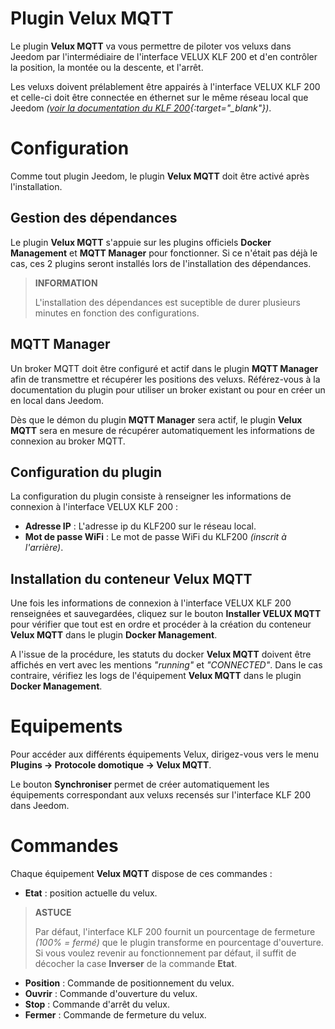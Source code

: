 # Plugin Velux MQTT

Le plugin **Velux MQTT** va vous permettre de piloter vos veluxs dans Jeedom par l'intermédiaire de l'interface VELUX KLF 200 et d'en contrôler la position, la montée ou la descente, et l'arrêt.

Les veluxs doivent prélablement être appairés à l'interface VELUX KLF 200 et celle-ci doit être connectée en éthernet sur le même réseau local que Jeedom *([voir la documentation du KLF 200](https://www.domadoo.fr/fr/index.php?controller=attachment&id_attachment=2287){:target="\_blank"})*.

# Configuration

Comme tout plugin Jeedom, le plugin **Velux MQTT** doit être activé après l'installation.

## Gestion des dépendances

Le plugin **Velux MQTT** s'appuie sur les plugins officiels **Docker Management** et **MQTT Manager** pour fonctionner. Si ce n'était pas déjà le cas, ces 2 plugins seront installés lors de l'installation des dépendances.

>**INFORMATION**
>
>L'installation des dépendances est suceptible de durer plusieurs minutes en fonction des configurations.

## MQTT Manager

Un broker MQTT doit être configuré et actif dans le plugin **MQTT Manager** afin de transmettre et récupérer les positions des veluxs. Référez-vous à la documentation du plugin pour utiliser un broker existant ou pour en créer un en local dans Jeedom.

Dès que le démon du plugin **MQTT Manager** sera actif, le plugin **Velux MQTT** sera en mesure de récupérer automatiquement les informations de connexion au broker MQTT.

## Configuration du plugin

La configuration du plugin consiste à renseigner les informations de connexion à l'interface VELUX KLF 200 :

- **Adresse IP** : L'adresse ip du KLF200 sur le réseau local.
- **Mot de passe WiFi** : Le mot de passe WiFi du KLF200 *(inscrit à l'arrière)*.

## Installation du conteneur Velux MQTT

Une fois les informations de connexion à l'interface VELUX KLF 200 renseignées et sauvegardées, cliquez sur le bouton **Installer VELUX MQTT** pour vérifier que tout est en ordre et procéder à la création du conteneur **Velux MQTT** dans le plugin **Docker Management**.

A l'issue de la procédure, les statuts du docker **Velux MQTT** doivent être affichés en vert avec les mentions *"running"* et *"CONNECTED"*. Dans le cas contraire, vérifiez les logs de l'équipement **Velux MQTT** dans le plugin **Docker Management**.

# Equipements

Pour accéder aux différents équipements Velux, dirigez-vous vers le menu **Plugins → Protocole domotique → Velux MQTT**.

Le bouton **Synchroniser** permet de créer automatiquement les équipements correspondant aux veluxs recensés sur l'interface KLF 200 dans Jeedom.

# Commandes

Chaque équipement **Velux MQTT** dispose de ces commandes :

- **Etat** : position actuelle du velux.

>**ASTUCE**
>
>Par défaut, l'interface KLF 200 fournit un pourcentage de fermeture *(100% = fermé)* que le plugin transforme en pourcentage d'ouverture. Si vous voulez revenir au fonctionnement par défaut, il suffit de décocher la case **Inverser** de la commande **Etat**.

- **Position** : Commande de positionnement du velux.
- **Ouvrir** : Commande d'ouverture du velux.
- **Stop** : Commande d'arrêt du velux.
- **Fermer** : Commande de fermeture du velux.
